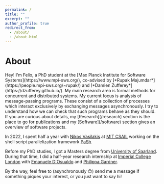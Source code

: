 ```yaml
---
permalink: /
title: ""
excerpt: ""
author_profile: true
redirect_from: 
  - /about/
  - /about.html
---
```


# About

<span class="bluelinks">
Hey! I'm Felix, a PhD student at the 
[Max Planck Institute for Software Systems](https://www.mpi-sws.org/), <nobr>co-advised</nobr> by [*Rupak Majumdar*](https://people.mpi-sws.org/~rupak/) and [*Damien Zufferey*](https://dzufferey.github.io/).
</span>

<span class="bluelinks">
My main research area is formal methods for concurrent and distributed systems.
My current focus is analysis of message-passing programs.
These consist of a collection of processes which interact exclusively by exchanging messages asynchronously.
I try to understand how we can check that such programs behave as they should.
If you are curious about details, my [Research](/research) section is the place to go for publications and my [Software](/software) section gives an overview of software projects.
</span>

In 2022, I spent half a year with [Nikos Vasilakis](https://nikos.vasilak.is/) at [<nobr>MIT CSAIL</nobr>](https://www.csail.mit.edu/) working on the shell script parallelization framework [PaSh](https://binpa.sh/).

Before my PhD studies, I got a Masters degree from [University of Saarland](https://saarland-informatics-campus.de/en/).
During that time, <nobr>I did</nobr> a half-year research internship at [Imperial College London](https://www.imperial.ac.uk/computing) with [Emanuele D'Osualdo](https://www.emanueledosualdo.com/) and [Philippa Gardner](https://www.doc.ic.ac.uk/~pg/).

By the way, feel free to (asynchronously 😉) send me a message if something piques your interest, or you just want to say hi!
